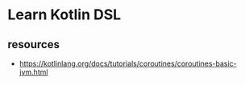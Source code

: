 # Learn Kotlin DSL

## resources
* https://kotlinlang.org/docs/tutorials/coroutines/coroutines-basic-jvm.html
